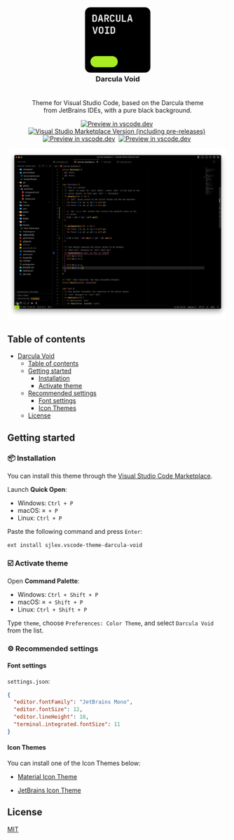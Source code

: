 <h3 id="darcula-void" align="center">
  <br>
    <img src="./assets/icon.png" alt="logo" width="150">
  <br>
  Darcula Void
  <br><br>
</h1>

<div align="center">
  <p>Theme for Visual Studio Code, based on&nbsp;the Darcula theme <br> from JetBrains IDEs, with a&nbsp;pure black background.</p>
</div>

<p align="center">
  <a href="https://vscode.dev/theme/sjlex.vscode-theme-darcula-void"><img src="https://img.shields.io/badge/preview%20in-vscode.dev-black" alt="Preview in vscode.dev"></a>&nbsp;
  <a href=""><img src="https://img.shields.io/visual-studio-marketplace/v/akamud.vscode-theme-onedark" alt="Visual Studio Marketplace Version (including pre-releases)"></a>&nbsp;
  <a href=""><img src="https://img.shields.io/visual-studio-marketplace/d/akamud.vscode-theme-onedark" alt="Preview in vscode.dev"></a>&nbsp;
  <a href=""><img src="https://img.shields.io/visual-studio-marketplace/r/akamud.vscode-theme-onedark" alt="Preview in vscode.dev"></a>&nbsp;
</p>

![GitHub VS Code theme](/assets/3.png)

## Table of contents

- [Darcula Void](#darcula-void)
  - [Table of contents](#table-of-contents)
  - [Getting started](#getting-started)
    - [Installation](#installation)
    - [Activate theme](#activate-theme)
  - [Recommended settings](#recommended-settings)
    - [Font settings](#font-settings)
    - [Icon Themes](#icon-themes)
  - [License](#license)

## Getting started

<h3 id="installation">📦 Installation</h3>

You can install this theme through the [Visual Studio Code Marketplace](https://marketplace.visualstudio.com/items?itemName=sjlex.vscode-theme-darcula-void).

Launch **Quick Open**:

- Windows: `Ctrl + P`
- macOS: `⌘ + P`
- Linux: `Ctrl + P`

Paste the following command and press `Enter`:

```shell
ext install sjlex.vscode-theme-darcula-void
```

<h3 id="activate-theme">☑️ Activate theme</h3>

Open **Command Palette**:

- Windows: `Ctrl + Shift + P`
- macOS: `⌘ + Shift + P`
- Linux: `Ctrl + Shift + P`

Type `theme`, choose `Preferences: Color Theme`, and select `Darcula Void` from the list.

<h3 id="recommended-settings">⚙️ Recommended settings</h3>

#### Font settings

`settings.json`:

```json
{
  "editor.fontFamily": "JetBrains Mono",
  "editor.fontSize": 12,
  "editor.lineHeight": 18,
  "terminal.integrated.fontSize": 11
}
```

#### Icon Themes

You can install one of the Icon Themes below:

- [Material Icon Theme](https://marketplace.visualstudio.com/items?itemName=PKief.material-icon-theme)

- [JetBrains Icon Theme](https://marketplace.visualstudio.com/items?itemName=chadalen.vscode-jetbrains-icon-theme)

## License

[MIT](LICENSE)
